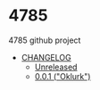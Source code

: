 # 4785
4785 github project
* [CHANGELOG](log/CHANGELOG.md)
  * [Unreleased](log/CHANGELOG.md#unreleased)
  * [0.0.1 ("Oklurk")](log/CHANGELOG.md#001---oklurk)
